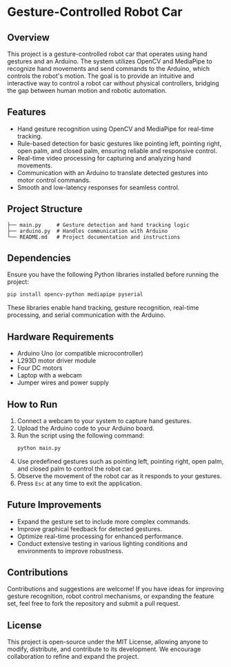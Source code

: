 # Gesture-Controlled Robot Car

## Overview
This project is a gesture-controlled robot car that operates using hand gestures and an Arduino. The system utilizes OpenCV and MediaPipe to recognize hand movements and send commands to the Arduino, which controls the robot's motion. The goal is to provide an intuitive and interactive way to control a robot car without physical controllers, bridging the gap between human motion and robotic automation.

## Features
- Hand gesture recognition using OpenCV and MediaPipe for real-time tracking.
- Rule-based detection for basic gestures like pointing left, pointing right, open palm, and closed palm, ensuring reliable and responsive control.
- Real-time video processing for capturing and analyzing hand movements.
- Communication with an Arduino to translate detected gestures into motor control commands.
- Smooth and low-latency responses for seamless control.

## Project Structure
```
├── main.py     # Gesture detection and hand tracking logic
├── arduino.py  # Handles communication with Arduino
└── README.md   # Project documentation and instructions
```

## Dependencies
Ensure you have the following Python libraries installed before running the project:
```bash
pip install opencv-python mediapipe pyserial
```
These libraries enable hand tracking, gesture recognition, real-time processing, and serial communication with the Arduino.

## Hardware Requirements
- Arduino Uno (or compatible microcontroller)
- L293D motor driver module
- Four DC motors
- Laptop with a webcam
- Jumper wires and power supply

## How to Run
1. Connect a webcam to your system to capture hand gestures.
2. Upload the Arduino code to your Arduino board.
3. Run the script using the following command:
   ```bash
   python main.py
   ```
4. Use predefined gestures such as pointing left, pointing right, open palm, and closed palm to control the robot car.
5. Observe the movement of the robot car as it responds to your gestures.
6. Press `Esc` at any time to exit the application.

## Future Improvements
- Expand the gesture set to include more complex commands.
- Improve graphical feedback for detected gestures.
- Optimize real-time processing for enhanced performance.
- Conduct extensive testing in various lighting conditions and environments to improve robustness.

## Contributions
Contributions and suggestions are welcome! If you have ideas for improving gesture recognition, robot control mechanisms, or expanding the feature set, feel free to fork the repository and submit a pull request.

## License
This project is open-source under the MIT License, allowing anyone to modify, distribute, and contribute to its development. We encourage collaboration to refine and expand the project.

